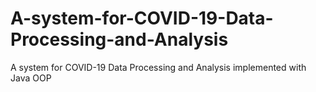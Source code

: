# A-system-for-COVID-19-Data-Processing-and-Analysis
A system for COVID-19 Data Processing and Analysis implemented with Java OOP
